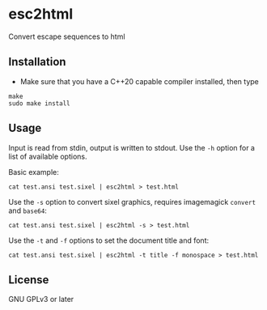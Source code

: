 # esc2html
Convert escape sequences to html

## Installation
- Make sure that you have a C++20 capable compiler installed, then type
```
make
sudo make install
```

## Usage
Input is read from stdin, output is written to stdout. Use the ``-h`` option for a list of available options.

Basic example:
```
cat test.ansi test.sixel | esc2html > test.html
```

Use the ``-s`` option to convert sixel graphics, requires imagemagick ``convert`` and ``base64``:
```
cat test.ansi test.sixel | esc2html -s > test.html
```

Use the ``-t`` and ``-f`` options to set the document title and font:
```
cat test.ansi test.sixel | esc2html -t title -f monospace > test.html
```

## License
GNU GPLv3 or later
